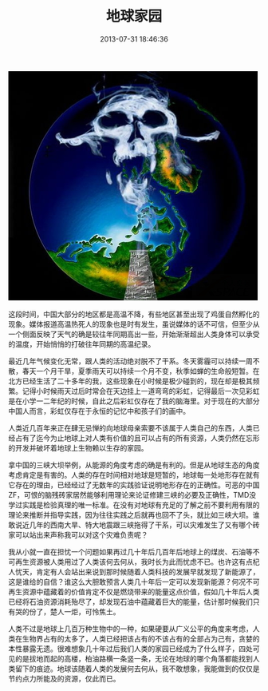 ﻿---
title: 地球家园
Status: public
url: the_earth
date: 2013-07-31 18:46:36
---

![Image Title](/ref/life/the_earth.jpg)

这段时间，中国大部分的地区都是高温不降，有些地区甚至出现了鸡蛋自然孵化的现象。媒体报道高温热死人的现象也是时有发生，虽说媒体的话不可信，但至少从一个侧面反映了天气的确是较往年同期高出一些，开始渐渐超出人类身体可以承受的温度，开始悄悄的打破往年同期的高温纪录。

最近几年气候变化无常，跟人类的活动绝对脱不了干系。冬天雾霾可以持续一周不散，春天一个月干旱，夏季雨天可以持续一个月不变，秋季如蝉的生命般短暂。在北方已经生活了二十多年的我，这些现象在小时候是极少碰到的，现在却是极其频繁。记得小时候雨天过后时常会在天边挂上一道弯弯的彩虹，记得最后一次见彩虹是在小学一二年纪的时候，自此之后彩虹仅存在了我的脑海里。对于现在的大部分中国人而言，彩虹仅存在于永恒的记忆中和孩子们的画中。

人类近几百年来正在肆无忌惮的向地球母亲索要不该属于人类自己的东西，人类已经占有了迄今为止地球上对人类有价值的且可以占有的所有资源，人类仍然在忘形的开发并破坏着地球上生物赖以生存的家园。

拿中国的三峡大坝举例，从能源的角度考虑的确是有利的。但是从地球生态的角度考虑肯定是有害的。人类的存在时间相对地球是短暂的，地球每一处地形存在就有它存在的理由，已经经过了无数年的实践验证说明地形存在的正确性。可恶的中国ZF，可恨的脑残砖家居然能够利用理论来论证修建三峡的必要及正确性，TMD没学过实践是检验真理的唯一标准。在没有对地球有充足的了解之前不要利用有限的理论来推断并指导实践，因为往往实践之后就再也回不了头，就比如三峡大坝。谁敢说近几年的西南大旱、特大地震跟三峡拖得了干系，可以灾难发生了又有哪个砖家可以站出来声称我可以对这个灾难负责呢？

我从小就一直在担忧一个问题如果再过几十年后几百年后地球上的煤炭、石油等不可再生资源被人类用过了人类该何去何从，我时长为此而忧虑不已。也许这有点杞人忧天，肯定有人会站出来说到那时候随着人类科技的发展早就发现了新能源了，这是谁给的自信？谁这么大胆敢预言人类几十年后一定可以发现新能源？何况不可再生资源中蕴藏着的价值肯定不仅是燃烧带来的能量这点价值，假如几十年后人类已经将石油资源消耗殆尽了，却发现石油中蕴藏着巨大的能量，估计那时候我们只有哭的份了，楚人一炬，可怜焦土。

人类不过是地球上几百万种生物中的一种，如果硬要从广义公平的角度来考虑，人类在生物界占有的太多了，人类已经把该占有的不该占有的全部占为己有，贪婪的本性暴露无遗。很难想象几十年过后我们人类的家园已经成为了什么样子，四处可见的是拔地而起的高楼，柏油路横一条竖一条，无论在地球的哪个角落都能找到人类留下的痕迹。地球该随着人类的发展何去何从，我不敢想象，我能做到的仅仅是节约点力所能及的资源，仅此而已。
